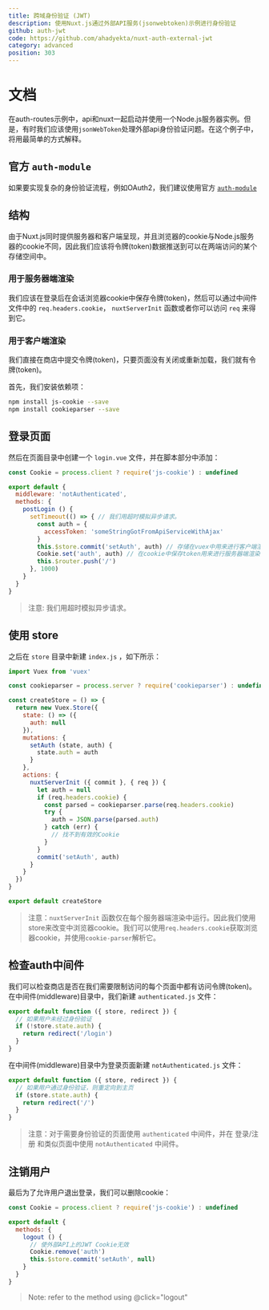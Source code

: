 ```yaml
---
title: 跨域身份验证 (JWT)
description: 使用Nuxt.js通过外部API服务(jsonwebtoken)示例进行身份验证
github: auth-jwt
code: https://github.com/ahadyekta/nuxt-auth-external-jwt
category: advanced
position: 303
---
```


# 文档

在auth-routes示例中，api和nuxt一起启动并使用一个Node.js服务器实例。但是，有时我们应该使用`jsonWebToken`处理外部api身份验证问题。在这个例子中，将用最简单的方式解释。

## 官方 `auth-module`

如果要实现复杂的身份验证流程，例如OAuth2，我们建议使用官方 [`auth-module`](https://github.com/nuxt-community/auth-module)

## 结构

由于Nuxt.js同时提供服务器和客户端呈现，并且浏览器的cookie与Node.js服务器的cookie不同，因此我们应该将令牌(token)数据推送到可以在两端访问的某个存储空间中。

### 用于服务器端渲染

我们应该在登录后在会话浏览器cookie中保存令牌(token)，然后可以通过中间件文件中的 `req.headers.cookie`， `nuxtServerInit` 函数或者你可以访问 `req` 来得到它。

### 用于客户端渲染

我们直接在商店中提交令牌(token)，只要页面没有关闭或重新加载，我们就有令牌(token)。

首先，我们安装依赖项：

```bash
npm install js-cookie --save
npm install cookieparser --save
```

## 登录页面

然后在页面目录中创建一个 `login.vue` 文件，并在脚本部分中添加：

```js
const Cookie = process.client ? require('js-cookie') : undefined

export default {
  middleware: 'notAuthenticated',
  methods: {
    postLogin () {
      setTimeout(() => { // 我们用超时模拟异步请求。
        const auth = {
          accessToken: 'someStringGotFromApiServiceWithAjax'
        }
        this.$store.commit('setAuth', auth) // 存储在vuex中用来进行客户端渲染
        Cookie.set('auth', auth) // 在cookie中保存token用来进行服务器端渲染
        this.$router.push('/')
      }, 1000)
    }
  }
}
```

> 注意: 我们用超时模拟异步请求。

## 使用 store

之后在 `store` 目录中新建 `index.js` ，如下所示：

```javascript
import Vuex from 'vuex'

const cookieparser = process.server ? require('cookieparser') : undefined

const createStore = () => {
  return new Vuex.Store({
    state: () => ({
      auth: null
    }),
    mutations: {
      setAuth (state, auth) {
        state.auth = auth
      }
    },
    actions: {
      nuxtServerInit ({ commit }, { req }) {
        let auth = null
        if (req.headers.cookie) {
          const parsed = cookieparser.parse(req.headers.cookie)
          try {
            auth = JSON.parse(parsed.auth)
          } catch (err) {
            // 找不到有效的Cookie
          }
        }
        commit('setAuth', auth)
      }
    }
  })
}

export default createStore
```

> 注意：`nuxtServerInit` 函数仅在每个服务器端渲染中运行。因此我们使用store来改变中浏览器cookie。我们可以使用`req.headers.cookie`获取浏览器cookie，并使用`cookie-parser`解析它。

## 检查auth中间件

我们可以检查商店是否在我们需要限制访问的每个页面中都有访问令牌(token)。在中间件(middleware)目录中，我们新建 `authenticated.js` 文件：

```javascript
export default function ({ store, redirect }) {
  // 如果用户未经过身份验证
  if (!store.state.auth) {
    return redirect('/login')
  }
}
```

在中间件(middleware)目录中为登录页面新建 `notAuthenticated.js` 文件：

```javascript
export default function ({ store, redirect }) {
  // 如果用户通过身份验证，则重定向到主页
  if (store.state.auth) {
    return redirect('/')
  }
}
```

> 注意：对于需要身份验证的页面使用 `authenticated` 中间件，并在 登录/注册 和类似页面中使用 `notAuthenticated` 中间件。

## 注销用户
最后为了允许用户退出登录，我们可以删除cookie：

```javascript
const Cookie = process.client ? require('js-cookie') : undefined

export default {
  methods: {
    logout () {
      // 使外部API上的JWT Cookie无效
      Cookie.remove('auth')
      this.$store.commit('setAuth', null)
    }
  }
}
```

> Note: refer to the method using @click="logout"
